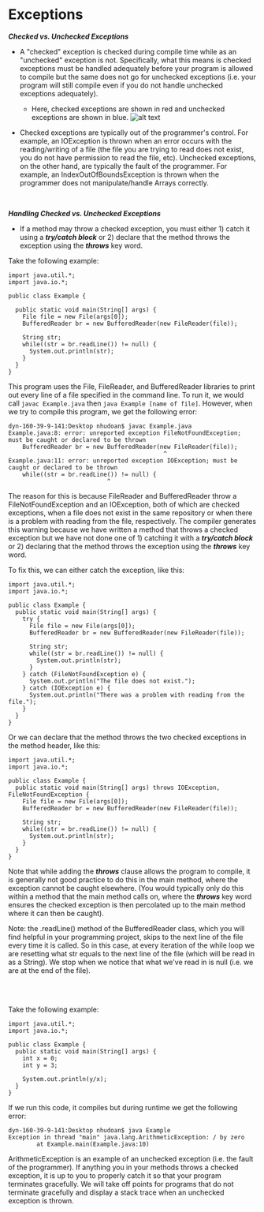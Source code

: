 # Exceptions

***Checked vs. Unchecked Exceptions***

 -  A "checked" exception is checked during compile time while as an "unchecked" exception is not. Specifically, what this means is checked exceptions must be handled adequately before your program is allowed to compile but the same does not go for unchecked exceptions (i.e. your program will still compile even if you do not handle unchecked exceptions adequately). 
 
    - Here, checked exceptions are shown in red and unchecked exceptions are shown in blue. 
    ![alt text](https://cdn2.howtodoinjava.com/wp-content/uploads/ExceptionHierarchyJava.png?style=centerme)

 -  Checked exceptions are typically out of the programmer's control. For example, an IOException is thrown when an error occurs with the reading/writing of a file (the file you are trying to read does not exist, you do not have permission to read the file, etc). Unchecked exceptions, on the other hand, are typically the fault of the programmer. For example, an IndexOutOfBoundsException is thrown when the programmer does not manipulate/handle Arrays correctly. 

<br>

***Handling Checked vs. Unchecked Exceptions***

 - If a method may throw a checked exception, you must either 1) catch it using a ***try/catch block*** or 2) declare that the method throws the exception using the ***throws*** key word. 

 
 Take the following example: 
 
    import java.util.*;
    import java.io.*;
    
    public class Example {
    
      public static void main(String[] args) {
        File file = new File(args[0]);
        BufferedReader br = new BufferedReader(new FileReader(file));
    
        String str;
        while((str = br.readLine()) != null) {
          System.out.println(str);
        }
      }
    }

This program uses the File, FileReader, and BufferedReader libraries to print out every line of a file specified in the command line. To run it, we would call `javac Example.java` then `java Example [name of file]`. However, when we try to compile this program, we get the following error: 

```
dyn-160-39-9-141:Desktop nhudoan$ javac Example.java
Example.java:8: error: unreported exception FileNotFoundException; must be caught or declared to be thrown
    BufferedReader br = new BufferedReader(new FileReader(file));
                                            ^
Example.java:11: error: unreported exception IOException; must be caught or declared to be thrown
    while((str = br.readLine()) != null) {
                            ^
``` 

The reason for this is because FileReader and BufferedReader throw a FileNotFoundException and an IOException, both of which are checked exceptions, when a file does not exist in the same repository or when there is a problem with reading from the file, respectively. The compiler generates this warning because we have written a method that throws a checked exception but we have not done one of 1) catching it with a ***try/catch block*** or 2) declaring that the method throws the exception using the ***throws*** key word. 

To fix this, we can either catch the exception, like this: 

```
import java.util.*;
import java.io.*;

public class Example {
  public static void main(String[] args) {
    try {
      File file = new File(args[0]);
      BufferedReader br = new BufferedReader(new FileReader(file));

      String str;
      while((str = br.readLine()) != null) {
        System.out.println(str);
      }
    } catch (FileNotFoundException e) {
      System.out.println("The file does not exist.");
    } catch (IOException e) {
      System.out.println("There was a problem with reading from the file.");
    }
  }
}
```

Or we can declare that the method throws the two checked exceptions in the method header, like this: 

```
import java.util.*;
import java.io.*;

public class Example {
  public static void main(String[] args) throws IOException, FileNotFoundException {
    File file = new File(args[0]);
    BufferedReader br = new BufferedReader(new FileReader(file));

    String str;
    while((str = br.readLine()) != null) {
      System.out.println(str);
    }
  }
}
```

Note that while adding the ***throws*** clause allows the program to compile, it is generally not good practice to do this in the main method, where the exception cannot be caught elsewhere. (You would typically only do this within a method that the main method calls on, where the ***throws*** key word ensures the checked exception is then percolated up to the main method where it can then be caught). 

Note: the .readLine() method of the BufferedReader class, which you will find helpful in your programming project, skips to the next line of the file every time it is called. So in this case, at every iteration of the while loop we are resetting what str equals to the next line of the file (which will be read in as a String). We stop when we notice that what we've read in is null (i.e. we are at the end of the file). 

<br>
<br>

Take the following example: 
```
import java.util.*;
import java.io.*;

public class Example {
  public static void main(String[] args) {
    int x = 0;
    int y = 3;

    System.out.println(y/x); 
  }
}
```

If we run this code, it compiles but during runtime we get the following error: 
```
dyn-160-39-9-141:Desktop nhudoan$ java Example
Exception in thread "main" java.lang.ArithmeticException: / by zero
        at Example.main(Example.java:10)
```
ArithmeticException is an example of an unchecked exception (i.e. the fault of the programmer). If anything you in your methods throws a checked exception, it is up to you to properly catch it so that your program terminates gracefully. We will take off points for programs that do not terminate gracefully and display a stack trace when an unchecked exception is thrown. 
